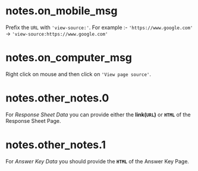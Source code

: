 # notes.on_mobile_msg

Prefix the `URL` with `'view-source:'`. For example :- `'https://www.google.com'` -> `'view-source:https://www.google.com'`

# notes.on_computer_msg

Right click on mouse and then click on `'View page source'`.

# notes.other_notes.0

For _Response Sheet Data_ you can provide either the **link(`URL`)** or **`HTML`** of the Response Sheet Page.

# notes.other_notes.1

For _Answer Key Data_ you should provide the **`HTML`** of the Answer Key Page.
